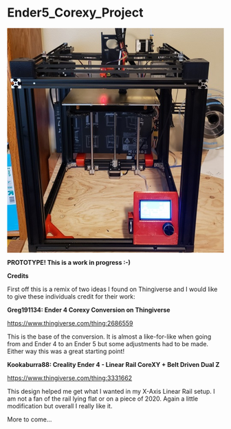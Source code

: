 # Ender5_Corexy_Project

<img align="Center" width=640 src="Images/Ender5_Corexy_Prototype.jpg" />

__****PROTOTYPE!  This is a work in progress :-)****__

__Credits__

First off this is a remix of two ideas I found on Thingiverse and I would like to give these individuals credit for their work:

__Greg191134: Ender 4 Corexy Conversion on Thingiverse__

https://www.thingiverse.com/thing:2686559

This is the base of the conversion.  It is almost a like-for-like when going from and Ender 4 to an Ender 5 but some adjustments had to be made.  Either way this was a great starting point!
 
__Kookaburra88: Creality Ender 4 - Linear Rail CoreXY + Belt Driven Dual Z__

https://www.thingiverse.com/thing:3331662

This design helped me get what I wanted in my X-Axis Linear Rail setup.  I am not a fan of the rail lying flat or on a piece of 2020.  Again a little modification but overall I really like it.

More to come...
